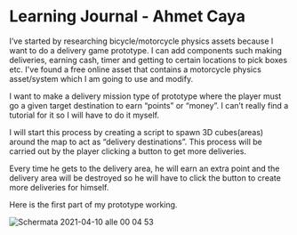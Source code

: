 # Learning Journal - Ahmet Caya
I’ve started by researching bicycle/motorcycle physics assets because I want to do a delivery game prototype. I can add components such making deliveries, earning cash, timer and getting to certain locations to pick boxes etc. I've found a free online asset that contains a motorcycle physics asset/system which I am going to use and modify.

I want to make a delivery mission type of prototype where the player must go a given target destination to earn “points” or “money”. I can’t really find a tutorial for it so I will have to do it myself.

I will start this process by creating a script to spawn 3D cubes(areas) around the map to act as “delivery destinations”. This process will be carried out by the player clicking a button to get more deliveries. 

Every time he gets to the delivery area, he will earn an extra point and the delivery area will be destroyed so he will have to click the button to create more deliveries for himself.

 
 

Here is the first part of my prototype working.


![Schermata 2021-04-10 alle 00 04 53](https://user-images.githubusercontent.com/38981338/114245889-a0ae0980-9991-11eb-8262-21200902ae04.png)

